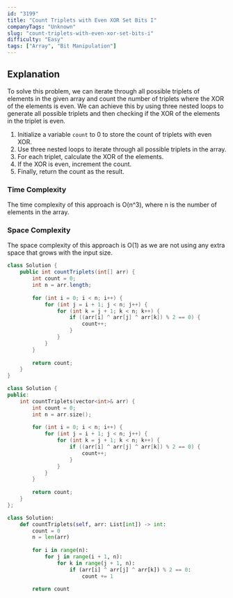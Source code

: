 ```yaml
---
id: "3199"
title: "Count Triplets with Even XOR Set Bits I"
companyTags: "Unknown"
slug: "count-triplets-with-even-xor-set-bits-i"
difficulty: "Easy"
tags: ["Array", "Bit Manipulation"]
---
```


## Explanation

To solve this problem, we can iterate through all possible triplets of elements in the given array and count the number of triplets where the XOR of the elements is even. We can achieve this by using three nested loops to generate all possible triplets and then checking if the XOR of the elements in the triplet is even.

1. Initialize a variable `count` to 0 to store the count of triplets with even XOR.
2. Use three nested loops to iterate through all possible triplets in the array.
3. For each triplet, calculate the XOR of the elements.
4. If the XOR is even, increment the count.
5. Finally, return the count as the result.

### Time Complexity
The time complexity of this approach is O(n^3), where n is the number of elements in the array.

### Space Complexity
The space complexity of this approach is O(1) as we are not using any extra space that grows with the input size.
```java
class Solution {
    public int countTriplets(int[] arr) {
        int count = 0;
        int n = arr.length;
        
        for (int i = 0; i < n; i++) {
            for (int j = i + 1; j < n; j++) {
                for (int k = j + 1; k < n; k++) {
                    if ((arr[i] ^ arr[j] ^ arr[k]) % 2 == 0) {
                        count++;
                    }
                }
            }
        }
        
        return count;
    }
}
```

```cpp
class Solution {
public:
    int countTriplets(vector<int>& arr) {
        int count = 0;
        int n = arr.size();
        
        for (int i = 0; i < n; i++) {
            for (int j = i + 1; j < n; j++) {
                for (int k = j + 1; k < n; k++) {
                    if ((arr[i] ^ arr[j] ^ arr[k]) % 2 == 0) {
                        count++;
                    }
                }
            }
        }
        
        return count;
    }
};
```

```python
class Solution:
    def countTriplets(self, arr: List[int]) -> int:
        count = 0
        n = len(arr)
        
        for i in range(n):
            for j in range(i + 1, n):
                for k in range(j + 1, n):
                    if (arr[i] ^ arr[j] ^ arr[k]) % 2 == 0:
                        count += 1
        
        return count
```